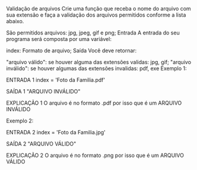 Validação de arquivos
Crie uma função que receba o nome do arquivo com sua extensão e faça a validação dos arquivos permitidos conforme a lista abaixo.

São permitidos arquivos: jpg, jpeg, gif e png;
Entrada
A entrada do seu programa será composta por uma variável:

index: Formato de arquivo;
Saída
Você deve retornar:

"arquivo válido": se houver alguma das extensões validas: jpg, gif;
"arquivo inválido": se houver algumas das extensões invalidas: pdf, exe
Exemplo 1:

ENTRADA 1
index = 'Foto da Familia.pdf'

SAÍDA 1
"ARQUIVO INVÁLIDO"

EXPLICAÇÃO 1
O arquivo é no formato .pdf por isso que é um ARQUIVO INVÁLIDO

Exemplo 2:

ENTRADA 2
index = 'Foto da Familia.jpg'

SAÍDA 2
"ARQUIVO VÁLIDO"

EXPLICAÇÃO 2
O arquivo é no formato .png por isso que é um ARQUIVO VÁLIDO
